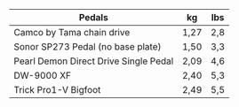 Pedals  |kg |lbs |
---- |---- |---- |
Camco by Tama chain drive |1,27 |2,8 |
Sonor SP273 Pedal (no base plate) |1,50 |3,3 |
Pearl Demon Direct Drive Single Pedal |2,09 |4,6 |
DW-9000 XF |2,40 |5,3 |
Trick Pro1-V Bigfoot |2,49 |5,5 |
